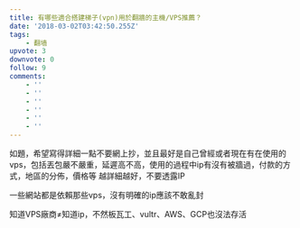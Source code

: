 ```yaml
---
title: 有哪些適合搭建梯子(vpn)用於翻牆的主機/VPS推薦？
date: '2018-03-02T03:42:50.255Z'
tags:
    - 翻墙
upvote: 3
downvote: 0
follow: 9
comments:
    - ''
    - ''
    - ''
    - ''
    - ''
    - ''
---
```


如題，希望寫得詳細一點不要網上抄，並且最好是自己曾經或者現在有在使用的vps，包括丟包嚴不嚴重，延遲高不高，使用的過程中ip有沒有被牆過，付款的方式，地區的分佈，價格等 越詳細越好，不要透露IP

一些網站都是依賴那些vps，沒有明確的ip應該不敢亂封  

知道VPS廠商≠知道ip，不然板瓦工、vultr、AWS、GCP也沒法存活
